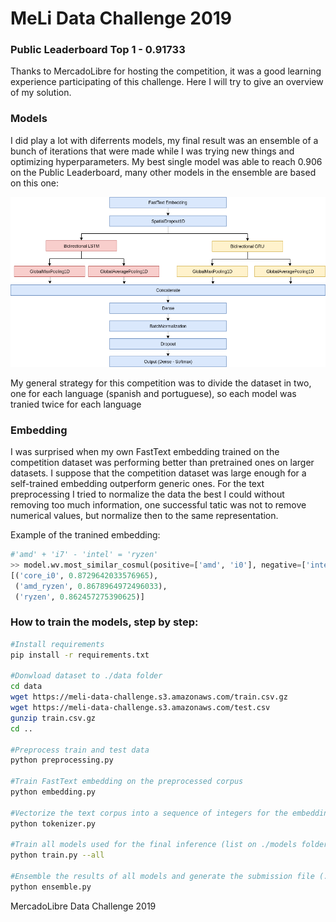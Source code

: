 # MeLi Data Challenge 2019

### Public Leaderboard Top 1 - 0.91733

Thanks to MercadoLibre for hosting the competition, it was a good learning experience participating of this challenge. Here I will try to give an overview of my solution.

### Models
I did play a lot with diferrents models, my final result was an ensemble of a bunch of iterations that were made while I was trying new things and optimizing hyperparameters. My best single model was able to reach 0.906 on the Public Leaderboard, many other models in the ensemble are based on this one:

![model](data/model-diagram.png)

My general strategy for this competition was to divide the dataset in two, one for each language (spanish and portuguese), so each model was tranied twice for each language

### Embedding
I was surprised when my own FastText embedding trained on the competition dataset was performing better than pretrained ones on larger datasets. I suppose that the competition dataset was large enough for a self-trained embedding outperform generic ones.
For the text preprocessing I tried to normalize the data the best I could without removing too much information, one successful tatic was not to remove numerical values, but normalize then to the same representation.

Example of the tranined embedding:
```python
#'amd' + 'i7' - 'intel' = 'ryzen'
>> model.wv.most_similar_cosmul(positive=['amd', 'i0'], negative=['intel'], topn=3)
[('core_i0', 0.8729642033576965),
 ('amd_ryzen', 0.8678964972496033),
 ('ryzen', 0.862457275390625)]
```

### How to train the models, step by step:

```bash
#Install requirements
pip install -r requirements.txt

#Donwload dataset to ./data folder
cd data
wget https://meli-data-challenge.s3.amazonaws.com/train.csv.gz
wget https://meli-data-challenge.s3.amazonaws.com/test.csv
gunzip train.csv.gz
cd ..

#Preprocess train and test data
python preprocessing.py

#Train FastText embedding on the preprocessed corpus
python embedding.py

#Vectorize the text corpus into a sequence of integers for the embedding layer of each deep learning model
python tokenizer.py

#Train all models used for the final inference (list on ./models folder)
python train.py --all

#Ensemble the results of all models and generate the submission file (./data/submission.csv)
python ensemble.py

```

MercadoLibre Data Challenge 2019
